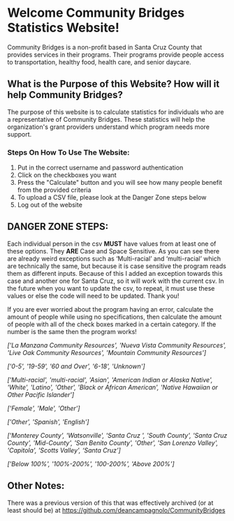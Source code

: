 ﻿# Welcome Community Bridges Statistics Website!
Community Bridges is a non-profit based in Santa Cruz County that provides services in their programs. Their programs provide people access to transportation, healthy food, health care, and senior daycare. 
## What is the Purpose of this Website? How will it help Community Bridges?
The purpose of this website is to calculate statistics for individuals who are a representative of Community Bridges. These statistics will help the organization's grant providers understand which program needs more support. 
### Steps On How To Use The Website:
1. Put in the correct username and password authentication 
2. Click on the checkboxes you want
3. Press the "Calculate" button and you will see how many people benefit from the provided criteria
4. To upload a CSV file, please look at the Danger Zone steps below 
5. Log out of the website 

## DANGER ZONE STEPS:

Each individual person in the csv **MUST** have values from at least one of these options. 
They **ARE** Case and Space Sensitive. 
As you can see there are already weird exceptions such as ‘Multi-racial’ and ‘multi-racial’ which are technically the same, but because it is case sensitive the program reads them as different inputs. 
Because of this I added an exception towards this case and another one for Santa Cruz, so it will work with the current csv. In the future when you want to update the csv, to repeat, it must use these values or else the code will need to be updated. Thank you!

If you are ever worried about the program having an error, calculate the amount of people while using no specifications,
then calculate the amount of people with all of the check boxes marked in a certain category. If the number is the same then the program works!

*['La Manzana Community Resources', 'Nueva Vista Community Resources', 'Live Oak Community Resources', 'Mountain Community Resources']*

*['0-5', '19-59', '60 and Over', '6-18', 'Unknown']*

*['Multi-racial', 'multi-racial', 'Asian', 'American Indian or Alaska Native', 'White', 'Latino', 'Other', 'Black or African American', 'Native Hawaiian or Other Pacific Islander']*

*['Female', 'Male', 'Other']*

*['Other', 'Spanish', 'English']*

*['Monterey County', 'Watsonville', 'Santa Cruz ', 'South County', 'Santa Cruz County', 'Mid-County', 'San Benito County', 'Other', 'San Lorenzo Valley', 'Capitola', 'Scotts Valley', ‘Santa Cruz’]*

*['Below 100%', '100%-200%', '100-200%', 'Above 200%']*


## Other Notes:

There was a previous version of this that was effectively archived (or at least should be) at https://github.com/deancampagnolo/CommunityBridges

